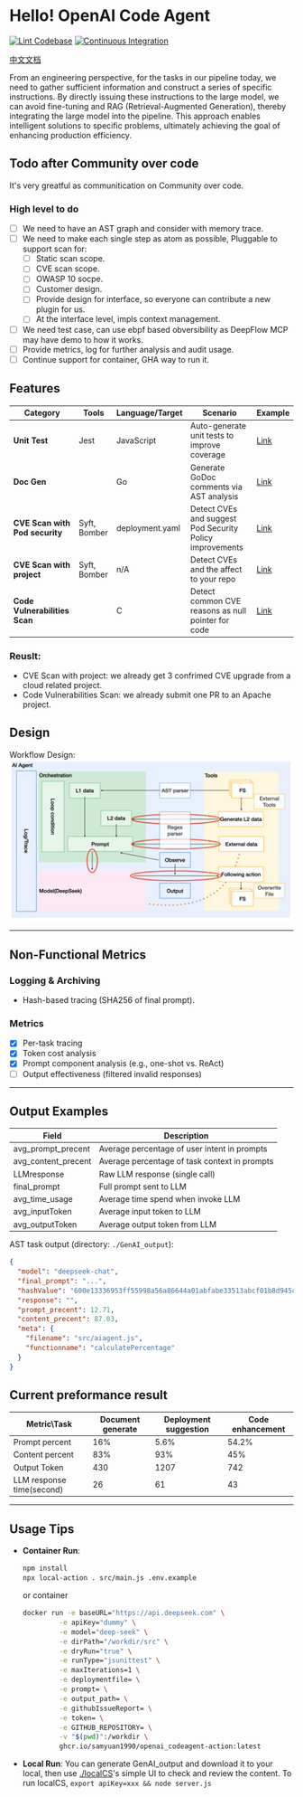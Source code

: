 # Hello! OpenAI Code Agent

[![Lint Codebase](https://github.com/SamYuan1990/OpenAI_CodeAgent/actions/workflows/linter.yml/badge.svg)](https://github.com/SamYuan1990/OpenAI_CodeAgent/actions/workflows/linter.yml)
[![Continuous Integration](https://github.com/SamYuan1990/OpenAI_CodeAgent/actions/workflows/ci.yml/badge.svg)](https://github.com/SamYuan1990/OpenAI_CodeAgent/actions/workflows/ci.yml)

[中文文档](./README_zh.md)

From an engineering perspective, for the tasks in our pipeline today, we need to
gather sufficient information and construct a series of specific instructions.
By directly issuing these instructions to the large model, we can avoid
fine-tuning and RAG (Retrieval-Augmented Generation), thereby integrating the
large model into the pipeline. This approach enables intelligent solutions to
specific problems, ultimately achieving the goal of enhancing production
efficiency.

## Todo after Community over code

It's very greatful as communitication on Community over code.
### High level to do
- [ ] We need to have an AST graph and consider with memory trace.
- [ ] We need to make each single step as atom as possible, Pluggable to support scan for:
  - [ ] Static scan scope.
  - [ ] CVE scan scope.
  - [ ] OWASP 10 socpe.
  - [ ] Customer design.
  - [ ] Provide design for interface, so everyone can contribute a new plugin for us.
  - [ ] At the interface level, impls context management.
- [ ] We need test case, can use ebpf based obversibility as DeepFlow MCP may have demo to how it works.
- [ ] Provide metrics, log for further analysis and audit usage.
- [ ] Continue support for container, GHA way to run it.

## Features

| Category                       | Tools        | Language/Target | Scenario                                                 | Example                                                     |
| ------------------------------ | ------------ | --------------- | -------------------------------------------------------- | ----------------------------------------------------------- |
| **Unit Test**                  | Jest         | JavaScript      | Auto-generate unit tests to improve coverage             | [Link](./.github/workflows/ExampleJSunittestGenerate.yml)   |
| **Doc Gen**                    |              | Go              | Generate GoDoc comments via AST analysis                 | [Link](./.github/workflows/ExampleGODocGenerate.yml)        |
| **CVE Scan with Pod security** | Syft, Bomber | deployment.yaml | Detect CVEs and suggest Pod Security Policy improvements | [Link](./.github/workflows/ExampleCVEToDeployment.yml)      |
| **CVE Scan with project**      | Syft, Bomber | n/A             | Detect CVEs and the affect to your repo                  | [Link](./.github/workflows/YouOwnCVEDependency.yml)         |
| **Code Vulnerabilities Scan**  |              | C               | Detect common CVE reasons as null pointer for code       | [Link](./.github/workflows/ExampleCVulnerabilitiesscan.yml) |

### Reuslt:

- CVE Scan with project: we already get 3 confrimed CVE upgrade from a cloud
  related project.
- Code Vulnerabilities Scan: we already submit one PR to an Apache project.

## Design

Workflow Design:  
![OverAllDesign](./docs/pictures/Design.png)

---

## Non-Functional Metrics

### Logging & Archiving

- Hash-based tracing (SHA256 of final prompt).

### Metrics

- [x] Per-task tracing
- [x] Token cost analysis
- [x] Prompt component analysis (e.g., one-shot vs. ReAct)
- [ ] Output effectiveness (filtered invalid responses)

---

## Output Examples

| Field               | Description                                   |
| ------------------- | --------------------------------------------- |
| avg_prompt_precent  | Average percentage of user intent in prompts  |
| avg_content_precent | Average percentage of task context in prompts |
| LLMresponse         | Raw LLM response (single call)                |
| final_prompt        | Full prompt sent to LLM                       |
| avg_time_usage      | Average time spend when invoke LLM            |
| avg_inputToken      | Average input token to LLM                    |
| avg_outputToken     | Average output token from LLM                 |

AST task output (directory: `./GenAI_output`):

```json
{
  "model": "deepseek-chat",
  "final_prompt": "...",
  "hashValue": "600e13336953ff55998a56a86644a01abfabe33513abcf01b8d945c61664e0c2",
  "response": "",
  "prompt_precent": 12.71,
  "content_precent": 87.03,
  "meta": {
    "filename": "src/aiagent.js",
    "functionname": "calculatePercentage"
  }
}
```

## Current preformance result

| Metric\Task               | Document generate | Deployment suggestion | Code enhancement |
| ------------------------- | ----------------- | --------------------- | ---------------- |
| Prompt percent            | 16%               | 5.6%                  | 54.2%            |
| Content percent           | 83%               | 93%                   | 45%              |
| Output Token              | 430               | 1207                  | 742              |
| LLM response time(second) | 26                | 61                    | 43               |

---

## Usage Tips

- **Container Run**:
  ```bash
  npm install
  npx local-action . src/main.js .env.example
  ```
  or container
  ```bash
  docker run -e baseURL="https://api.deepseek.com" \
           -e apiKey="dummy" \
           -e model="deep-seek" \
           -e dirPath="/workdir/src" \
           -e dryRun="true" \
           -e runType="jsunittest" \
           -e maxIterations=1 \
           -e deploymentfile= \
           -e prompt= \
           -e output_path= \
           -e githubIssueReport= \
           -e token= \
           -e GITHUB_REPOSITORY= \
           -v "$(pwd)":/workdir \
           ghcr.io/samyuan1990/openai_codeagent-action:latest
  ```
- **Local Run**: You can generate GenAI_output and download it to your local,
  then use [./localCS](./localCS)'s simple UI to check and review the content.
  To run localCS, `export apiKey=xxx && node server.js`
